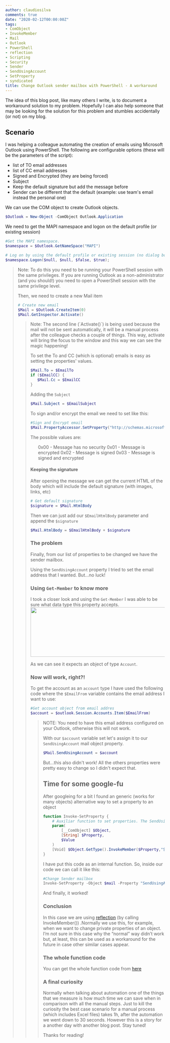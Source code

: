```yaml
---
author: claudiosilva
comments: true
date: "2020-02-12T00:00:00Z"
tags:
- ComObject
- InvokeMember
- Mail
- Outlook
- PowerShell
- reflection
- Scripting
- Security
- Sender
- SendUsingAccount
- SetProperty
- syndicated
title: Change Outlook sender mailbox with PowerShell - A workaround
---
```

The idea of this blog post, like many others I write, is to document a workaround solution to my problem. Hopefully I can also help someone that may be looking for the solution for this problem and stumbles accidentally (or not) on my blog.

## Scenario

I was helping a colleague automating the creation of emails using Microsoft Outlook using PowerShell. The following are configurable options (these will be the parameters of the script):

<ul>
    <li>list of TO email addresses</li>
    <li>list of CC email addresses</li>
    <li>Signed and Encrypted (they are being forced)</li>
    <li>Subject</li>
    <li>Keep the default signature but add the message before</li>
    <li>Sender can be different that the default (example: use team's email instead the personal one)</li>
</ul>

We can use the COM object to create Outlook objects.

``` powershell
$Outlook = New-Object -ComObject Outlook.Application
```

We need to get the MAPI namespace and logon on the default profile (or existing session)
``` powershell
#Get the MAPI namespace.
$namespace = $Outlook.GetNameSpace("MAPI")

# Log on by using the default profile or existing session (no dialog box).
$namespace.Logon($null, $null, $false, $true);
```

<blockquote>Note: To do this you need to be running your PowerShell session with the same privileges. If you are running Outlook as a non-administrator (and you should!) you need to open a PowerShell session with the same privilege level.

Then, we need to create a new Mail item
``` powershell
# Create new email
$Mail = $Outlook.CreateItem(0)
$Mail.GetInspector.Activate()
```

<blockquote>Note: The second line (`Activate()`) is being used because the mail will not be sent automatically, it will be a manual process after the colleague checks a couple of things. This way, activate will bring the focus to the window and this way we can see the magic happening!

To set the To and CC (which is optional) emails is easy as setting the properties' values.
``` powershell
$Mail.To = $EmailTo
if ($EmailCC) {
   $Mail.Cc = $EmailCC
}
```

Adding the `Subject`
``` powershell
$Mail.Subject = $EmailSubject
```

To sign and/or encrypt the email we need to set like this:
``` powershell
#Sign and Encrypt email
$Mail.PropertyAccessor.SetProperty("http://schemas.microsoft.com/mapi/proptag/0x6E010003", 0x03)
```
The possible values are:

<ul>
0x00 - Message has no security
0x01 - Message is encrypted
0x02 - Message is signed
0x03 - Message is signed and encrypted
</ul>

#### Keeping the signature

After opening the message we can get the current HTML of the body which will include the default signature (with images, links, etc)
``` powershell
# Get default signature
$signature = $Mail.HtmlBody
```

Then we can just add our `$EmailHtmlBody` parameter and append the `$signature`
``` powershell
$Mail.HtmlBody = $EmailHtmlBody + $signature
```

### The problem

Finally, from our list of properties to be changed we have the sender mailbox.

Using the `SendUsingAccount` property I tried to set the email address that I wanted. But...no luck!

### Using `Get-Member` to know more

I took a closer look and using the `Get-Member` I was able to be sure what data type this property accepts.
<img src="https://claudioessilva.github.io/img/2020/02/sendingusingaccount_datatype.png" alt="" width="515" height="156" class="aligncenter size-full wp-image-1908" />

As we can see it expects an object of type `Account`.

### Now will work, right?!

To get the account as an `account` type I have used the following code where the `$EmailFrom` variable contains the email address I want to use:
``` powershell
#Get account object from email addres
$account = $outlook.Session.Accounts.Item($EmailFrom)
```

<blockquote>NOTE: You need to have this email address configured on your Outlook, otherwise this will not work.

With our `$account` variable set let's assign it to our `SendUsingAccount` mail object property.
``` powershell
$Mail.SendUsingAccount = $account
```

But...this also didn't work!
All the others properties were pretty easy to change so I didn't expect that.

## Time for some google-fu

After googleing for a bit I found an generic (works for many objects) alternative way to set a property to an object

``` powershell
function Invoke-SetProperty {
    # Auxiliar function to set properties. The SendUsingAccount property wouldn't be set in a different way
    param(
        [__ComObject] $Object,
        [String] $Property,
        $Value
    )
    [Void] $Object.GetType().InvokeMember($Property,"SetProperty",$NULL,$Object,$Value)
}
```

I have put this code as an internal function. So, inside our code we can call it like this:
``` powershell
#Change Sender mailbox
Invoke-SetProperty -Object $mail -Property "SendUsingAccount" -Value $account
```

And finally, it worked!

### Conclusion

In this case we are using <a href="https://docs.microsoft.com/en-us/dotnet/csharp/programming-guide/concepts/reflection" rel="noopener" target="_blank">reflection</a> (by calling InvokeMember()) .Normally we use this, for example, when we want to change private properties of an object. I’m not sure in this case why the “normal” way didn’t work but, at least, this can be used as a workaround for the future in case other similar cases appear.

### The whole function code

You can get the whole function code from <a href="https://gist.github.com/ClaudioESSilva/dfaf1de2e5da88fca1e59f70edd7f4ae" rel="noopener" target="_blank">here</a>

### A final curiosity

Normally when talking about automation one of the things that we measure is how much time we can save when in comparison with all the manual steps. Just to kill the curiosity the best case scenario for a manual process (which includes Excel files) takes 1h, after the automation we went down to 30 seconds. However this is a story for a another day with another blog post. Stay tuned!

Thanks for reading!
